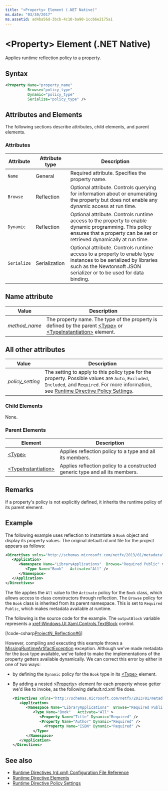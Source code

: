 ```yaml
---
title: "<Property> Element (.NET Native)"
ms.date: "03/30/2017"
ms.assetid: ad4ba56d-3bcb-4c10-ba90-1cc66e2175a1
---
```

# \<Property> Element (.NET Native)
Applies runtime reflection policy to a property.  
  
## Syntax  
  
```xml  
<Property Name="property_name"  
          Browse="policy_type"  
          Dynamic="policy_type"  
          Serialize="policy_type" />  
```  
  
## Attributes and Elements  
 The following sections describe attributes, child elements, and parent elements.  
  
### Attributes  
  
|Attribute|Attribute type|Description|  
|---------------|--------------------|-----------------|  
|`Name`|General|Required attribute. Specifies the property name.|  
|`Browse`|Reflection|Optional attribute. Controls querying for information about or enumerating the property but does not enable any dynamic access at run time.|  
|`Dynamic`|Reflection|Optional attribute. Controls runtime access to the property to enable dynamic programming. This policy ensures that a property can be set or retrieved dynamically at run time.|  
|`Serialize`|Serialization|Optional attribute. Controls runtime access to a property to enable type instances to be serialized by libraries such as the Newtonsoft JSON serializer or to be used for data binding.|  
  
## Name attribute  
  
|Value|Description|  
|-----------|-----------------|  
|*method_name*|The property name. The type of the property is defined by the parent [\<Type>](type-element-net-native.md) or [\<TypeInstantiation>](typeinstantiation-element-net-native.md) element.|  
  
## All other attributes  
  
|Value|Description|  
|-----------|-----------------|  
|*policy_setting*|The setting to apply to this policy type for the property. Possible values are `Auto`, `Excluded`, `Included`, and `Required`. For more information, see [Runtime Directive Policy Settings](runtime-directive-policy-settings.md).|  
  
### Child Elements  
 None.  
  
### Parent Elements  
  
|Element|Description|  
|-------------|-----------------|  
|[\<Type>](type-element-net-native.md)|Applies reflection policy to a type and all its members.|  
|[\<TypeInstantiation>](typeinstantiation-element-net-native.md)|Applies reflection policy to a constructed generic type and all its members.|  
  
## Remarks  
 If a property's policy is not explicitly defined, it inherits the runtime policy of its parent element.  
  
## Example  
 The following example uses reflection to instantiate a `Book` object and display its property values. The original default.rd.xml file for the project appears as follows:  
  
```xml  
<Directives xmlns="http://schemas.microsoft.com/netfx/2013/01/metadata">  
   <Application>  
      <Namespace Name="LibraryApplications"  Browse="Required Public" >  
         <Type Name="Book"   Activate="All" />  
      </Namespace>  
   </Application>  
</Directives>  
```  
  
 The file applies the `All` value to the `Activate` policy for the `Book` class, which allows access to class constructors through reflection. The `Browse` policy for the `Book` class is inherited from its parent namespace. This is set to `Required Public`, which makes metadata available at runtime.  
  
 The following is the source code for the example. The `outputBlock` variable represents a <xref:Windows.UI.Xaml.Controls.TextBlock> control.  
  
 [!code-csharp[ProjectN_Reflection#6](../../../samples/snippets/csharp/VS_Snippets_CLR/projectn_reflection/cs/property1.cs#6)]  
  
 However, compiling and executing this example throws a [MissingRuntimeArtifactException](missingruntimeartifactexception-class-net-native.md) exception. Although we've made metadata for the `Book` type available, we've failed to make the implementations of the property getters available dynamically. We can correct this error by either in one of two ways:  
  
- by defining the `Dynamic` policy for the `Book` type in its [\<Type>](type-element-net-native.md) element.  
  
- By adding a nested [\<Property>](property-element-net-native.md) element for each property whose getter we'd like to invoke, as the following default.rd.xml file does.  
  
    ```xml  
    <Directives xmlns="http://schemas.microsoft.com/netfx/2013/01/metadata">  
       <Application>  
          <Namespace Name="LibraryApplications"  Browse="Required Public" >  
             <Type Name="Book"   Activate="All" >  
                <Property Name="Title" Dynamic="Required" />  
                <Property Name="Author" Dynamic="Required" />  
                  <Property Name="ISBN" Dynamic="Required" />  
             </Type>  
          </Namespace>  
       </Application>  
    </Directives>  
    ```  
  
## See also

- [Runtime Directives (rd.xml) Configuration File Reference](runtime-directives-rd-xml-configuration-file-reference.md)
- [Runtime Directive Elements](runtime-directive-elements.md)
- [Runtime Directive Policy Settings](runtime-directive-policy-settings.md)
